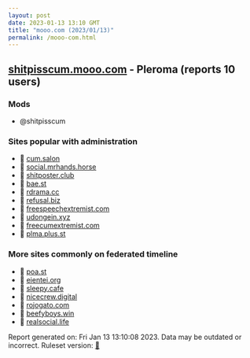```yaml
---
layout: post
date: 2023-01-13 13:10 GMT
title: "mooo.com (2023/01/13)"
permalink: /mooo-com.html
---
```


## [shitpisscum.mooo.com](https://shitpisscum.mooo.com) - Pleroma (reports 10 users)

### Mods
 * @shitpisscum

### Sites popular with administration

* 🐘 [cum.salon](/cum-salon.html)
* 🐘 [social.mrhands.horse](/social-mrhands-horse.html)
* 🐘 [shitposter.club](/shitposter-club.html)
* 🐘 [bae.st](/bae-st.html)
* 🐘 [rdrama.cc](/rdrama-cc.html)
* 🐘 [refusal.biz](/refusal-biz.html)
* 🐘 [freespeechextremist.com](/freespeechextremist-com.html)
* 🐘 [udongein.xyz](/udongein-xyz.html)
* 🐘 [freecumextremist.com](/freecumextremist-com.html)
* 🐘 [plma.plus.st](/plma-plus-st.html)

### More sites commonly on federated timeline

* 🐘 [poa.st](/poa-st.html)
* 🐘 [eientei.org](/eientei-org.html)
* 🐘 [sleepy.cafe](/sleepy-cafe.html)
* 🐘 [nicecrew.digital](/nicecrew-digital.html)
* 🐘 [rojogato.com](/rojogato-com.html)
* 🐘 [beefyboys.win](/beefyboys-win.html)
* 🐘 [realsocial.life](/realsocial-life.html)

Report generated on: Fri Jan 13 13:10:08 2023. Data may be outdated or incorrect.
Ruleset version: [🧁](/version-cupcake)
